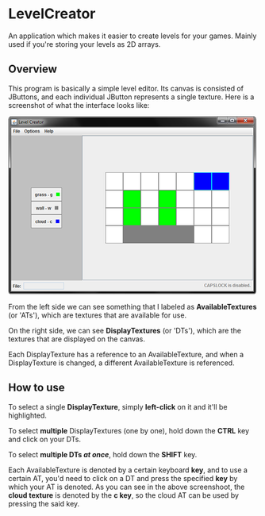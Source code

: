 LevelCreator
============

An application which makes it easier to create levels for your games. Mainly used if you're storing your levels as 2D arrays. 

Overview
----------

This program is basically a simple level editor. Its canvas is consisted of JButtons, and each individual JButton represents a single texture. Here is a screenshot of what the interface looks like: 

![](https://raw.githubusercontent.com/rpusec/LevelCreator/master/github_imgs/main_interface.png)

From the left side we can see something that I labeled as <b>AvailableTextures</b> (or 'ATs'), which are textures that are available for use. 

On the right side, we can see <b>DisplayTextures</b> (or 'DTs'), which are the textures that are displayed on the canvas. 

Each DisplayTexture has a reference to an AvailableTexture, and when a DisplayTexture is changed, a different AvailableTexture is referenced. 

How to use
----------

To select a single <b>DisplayTexture</b>, simply <b>left-click</b> on it and it'll be highlighted. 

To select <b>multiple</b> DisplayTextures (one by one), hold down the <b>CTRL</b> key and click on your DTs. 

To select <b>multiple DTs <i>at once</i></b>, hold down the <b>SHIFT</b> key. 

Each AvailableTexture is denoted by a certain keyboard <b>key</b>, and to use a certain AT, you'd need to click on a DT and press the specified <b>key</b> by which your AT is denoted. As you can see in the above screenshoot, the <b>cloud texture</b> is denoted by the <b>c key</b>, so the cloud AT can be used by pressing the said key. 
